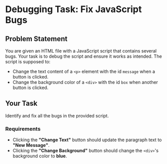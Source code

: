 # Debugging Task: Fix JavaScript Bugs

## Problem Statement

You are given an HTML file with a JavaScript script that contains several bugs. Your task is to debug the script and ensure it works as intended. The script is supposed to:

- Change the text content of a `<p>` element with the id `message` when a button is clicked.
- Change the background color of a `<div>` with the id `box` when another button is clicked.

## Your Task

Identify and fix all the bugs in the provided script.

### Requirements

- Clicking the **"Change Text"** button should update the paragraph text to **"New Message"**.
- Clicking the **"Change Background"** button should change the `<div>`'s background color to **blue**.
